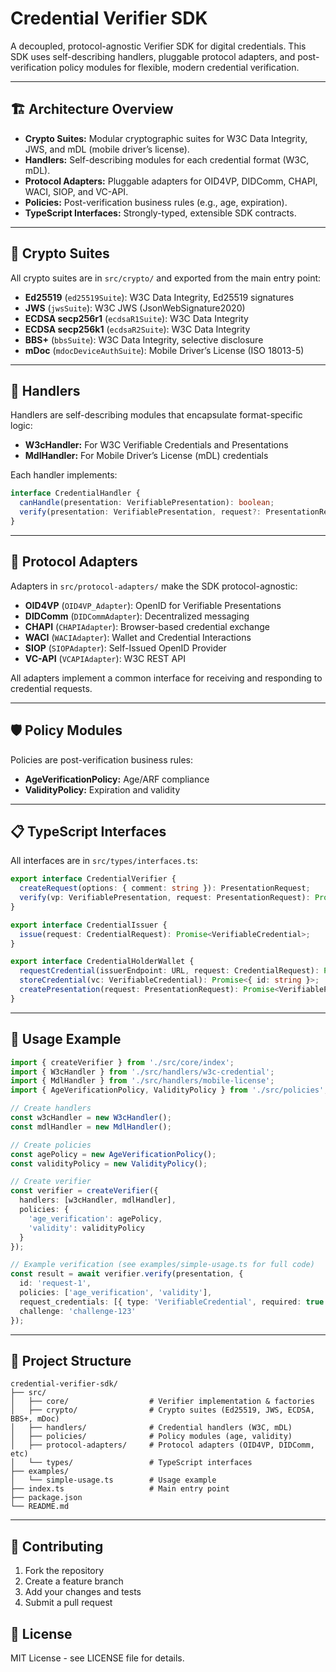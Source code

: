 # Credential Verifier SDK

A decoupled, protocol-agnostic Verifier SDK for digital credentials. This SDK uses self-describing handlers, pluggable protocol adapters, and post-verification policy modules for flexible, modern credential verification.

---

## 🏗️ Architecture Overview

- **Crypto Suites:** Modular cryptographic suites for W3C Data Integrity, JWS, and mDL (mobile driver’s license).
- **Handlers:** Self-describing modules for each credential format (W3C, mDL).
- **Protocol Adapters:** Pluggable adapters for OID4VP, DIDComm, CHAPI, WACI, SIOP, and VC-API.
- **Policies:** Post-verification business rules (e.g., age, expiration).
- **TypeScript Interfaces:** Strongly-typed, extensible SDK contracts.

---

## 🔐 Crypto Suites

All crypto suites are in `src/crypto/` and exported from the main entry point:

- **Ed25519** (`ed25519Suite`): W3C Data Integrity, Ed25519 signatures
- **JWS** (`jwsSuite`): W3C JWS (JsonWebSignature2020)
- **ECDSA secp256r1** (`ecdsaR1Suite`): W3C Data Integrity
- **ECDSA secp256k1** (`ecdsaR2Suite`): W3C Data Integrity
- **BBS+** (`bbsSuite`): W3C Data Integrity, selective disclosure
- **mDoc** (`mdocDeviceAuthSuite`): Mobile Driver’s License (ISO 18013-5)

---

## 🧩 Handlers

Handlers are self-describing modules that encapsulate format-specific logic:

- **W3cHandler:** For W3C Verifiable Credentials and Presentations
- **MdlHandler:** For Mobile Driver’s License (mDL) credentials

Each handler implements:
```typescript
interface CredentialHandler {
  canHandle(presentation: VerifiablePresentation): boolean;
  verify(presentation: VerifiablePresentation, request?: PresentationRequest): Promise<VerificationResult>;
}
```

---

## 🔌 Protocol Adapters

Adapters in `src/protocol-adapters/` make the SDK protocol-agnostic:

- **OID4VP** (`OID4VP_Adapter`): OpenID for Verifiable Presentations
- **DIDComm** (`DIDCommAdapter`): Decentralized messaging
- **CHAPI** (`CHAPIAdapter`): Browser-based credential exchange
- **WACI** (`WACIAdapter`): Wallet and Credential Interactions
- **SIOP** (`SIOPAdapter`): Self-Issued OpenID Provider
- **VC-API** (`VCAPIAdapter`): W3C REST API

All adapters implement a common interface for receiving and responding to credential requests.

---

## 🛡️ Policy Modules

Policies are post-verification business rules:

- **AgeVerificationPolicy:** Age/ARF compliance
- **ValidityPolicy:** Expiration and validity

---

## 📋 TypeScript Interfaces

All interfaces are in `src/types/interfaces.ts`:

```typescript
export interface CredentialVerifier {
  createRequest(options: { comment: string }): PresentationRequest;
  verify(vp: VerifiablePresentation, request: PresentationRequest): Promise<VerificationResult>;
}

export interface CredentialIssuer {
  issue(request: CredentialRequest): Promise<VerifiableCredential>;
}

export interface CredentialHolderWallet {
  requestCredential(issuerEndpoint: URL, request: CredentialRequest): Promise<VerifiableCredential>;
  storeCredential(vc: VerifiableCredential): Promise<{ id: string }>;
  createPresentation(request: PresentationRequest): Promise<VerifiablePresentation>;
}
```

---

## 🚀 Usage Example

```typescript
import { createVerifier } from './src/core/index';
import { W3cHandler } from './src/handlers/w3c-credential';
import { MdlHandler } from './src/handlers/mobile-license';
import { AgeVerificationPolicy, ValidityPolicy } from './src/policies';

// Create handlers
const w3cHandler = new W3cHandler();
const mdlHandler = new MdlHandler();

// Create policies
const agePolicy = new AgeVerificationPolicy();
const validityPolicy = new ValidityPolicy();

// Create verifier
const verifier = createVerifier({
  handlers: [w3cHandler, mdlHandler],
  policies: {
    'age_verification': agePolicy,
    'validity': validityPolicy
  }
});

// Example verification (see examples/simple-usage.ts for full code)
const result = await verifier.verify(presentation, {
  id: 'request-1',
  policies: ['age_verification', 'validity'],
  request_credentials: [{ type: 'VerifiableCredential', required: true }],
  challenge: 'challenge-123'
});
```

---

## 📁 Project Structure

```
credential-verifier-sdk/
├── src/
│   ├── core/                  # Verifier implementation & factories
│   ├── crypto/                # Crypto suites (Ed25519, JWS, ECDSA, BBS+, mDoc)
│   ├── handlers/              # Credential handlers (W3C, mDL)
│   ├── policies/              # Policy modules (age, validity)
│   ├── protocol-adapters/     # Protocol adapters (OID4VP, DIDComm, etc)
│   └── types/                 # TypeScript interfaces
├── examples/
│   └── simple-usage.ts        # Usage example
├── index.ts                   # Main entry point
├── package.json
└── README.md
```

---

## 🤝 Contributing

1. Fork the repository
2. Create a feature branch
3. Add your changes and tests
4. Submit a pull request

## 📄 License

MIT License - see LICENSE file for details. 